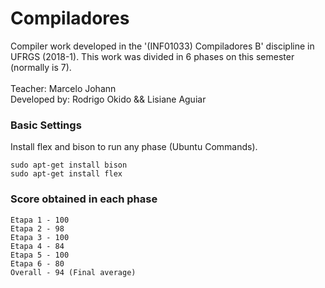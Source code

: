 # Compiladores
Compiler work developed in the '(INF01033) Compiladores B' discipline in UFRGS (2018-1).
This work was divided in 6 phases on this semester (normally is 7).
<br/>
<br/>
Teacher: Marcelo Johann
<br/>
Developed by: Rodrigo Okido && Lisiane Aguiar
<br/>

### Basic Settings ###
Install flex and bison to run any phase (Ubuntu Commands).

```
sudo apt-get install bison
sudo apt-get install flex
```


### Score obtained in each phase ###
```
Etapa 1 - 100
Etapa 2 - 98
Etapa 3 - 100
Etapa 4 - 84
Etapa 5 - 100
Etapa 6 - 80
Overall - 94 (Final average)
```
